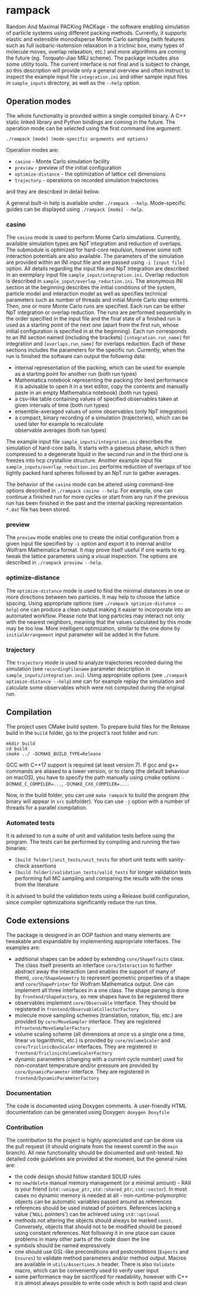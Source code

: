 # rampack

Random And Maximal PACKing PACKage - the software enabling simulation of particle systems using different packing
methods. Currently, it supports elastic and extensible monodisperse Monte Carlo sampling (with features such as full
isobaric-isotension relaxation in a triclinic box, many types of molecule moves, overlap relaxation, etc.) and more
algorithms are coming the future (eg. Torquato-Jiao MRJ scheme). The package includes also some utility tools. The
current interface is not final and is subject to change, so this description will provide only a general overview and
often instruct to inspect the example input file `integration.ini` and other sample input files in `sample_inputs`
directory, as well as the `--help` option.

## Operation modes

The whole functionality is provided within a single compiled binary. A C++ static linked library and Python bindings are
coming in the future. The operation mode can be selected using the first command line argument:

```shell
./rampack [mode] (mode-specific arguments and options)
```

Operation modes are:
* `casino` - Monte Carlo simulation facility
* `preview` - preview of the initial configuration
* `optimize-distance` - the optimization of lattice cell dimensions
* `trajectory` - operations on recorded simulation trajectories

and they are described in detail below.

A general built-in help is available under `./rampack --help`. Mode-specific guides can be displayed using
`./rampack [mode] --help`.

### casino

The `casino` mode is used to perform Monte Carlo simulations. Currently, available simulation types are NpT integration
and reduction of overlaps. The submodule is optimized for hard-core repulsion, however some soft interaction potentials
are also available. The parameters of the simulation are provided within an INI input file and are passed using
`-i [input file]` option. All details regarding the input file and NpT integration are described in an exemplary input 
file `sample_input/integration.ini`. Overlap reduction is described in `sample_input/overlap_reduction.ini`. The
anonymous INI section at the beginning describes the initial conditions of the system, particle model and interaction
model as well as specifies technical parameters such as number of threads and initial Monte Carlo step extents. Then,
one or more Monte Carlo runs are specified. Each run can be either NpT integration or overlap reduction. The runs are performed
sequentially in the order specified in the input file and the final state of a finished run is used as a starting point
of the next one (apart from the first run, whose initial configuration is specified in at the beginning). Each run
corresponds to an INI section named (including the brackets) `[integration.run_name]` for integration and
`[overlaps.run_name]` for overlaps reduction. Each of these sections includes the parameters for the specific run.
Currently, when the run is finished the software can output the following data:

* internal representation of the packing, which can be used for example as a starting point for another run (both run
  types)
* Mathematica notebook representing the packing (for best performance it is advisable to open it in a text editor, copy
  the contents and manually paste in an empty Mathematica notebook) (both run types)
* a csv-like table containing values of specified observables taken at given intervals of time (both run types)
* ensemble-averaged values of some observables (only NpT integration)
* a compact, binary recording of a simulation (trajectories), which can be used later for example to recalculate  
  observable averages (both run types)

The example input file `sample_inputs/integration.ini` describes the simulation of hard-core balls. It starts with a
gaseous phase, which is then compressed to a degenerate liquid in the second run and in the third one is freezes into
hcp crystalline structure. Another example input file `sample_inputs/overlap_reduction.ini` performs  reduction of
overlaps of too tightly packed hard spheres followed by an NpT run to gather averages.

The behavior of the `casino` mode can be altered using command-line options described in `./rampack casino --help`. For
example, one can continue a finished run for more cycles or start from any run if the previous run has been finished
in the past and the internal packing representation `*.dat` file has been stored.

### preview

The `preview` mode enables one to create the initial configuration from a given input file specified by `-i` option
and export it to internal and/or Wolfram Mathematica format. It may prove itself useful if one wants to eg. tweak the
lattice parameters using a visual inspection. The options are described in `./rampack preview --help`.

### optimize-distance

The `optimize-distance` mode is used to find the minimal distances in one or more directions between two particles. It
may help to choose the lattice spacing. Using appropriate options (see `./rampack optimize-distance --help`) one can
produce a clean output making it easier to incorporate into an automated workflow. Please note that long particles may
interact not only with the nearest neighbors, meaning that the values calculated by this mode may be too low. More
intelligent optimization, similar to the one done by `initialArrangement` input parameter will be added in the future.

### trajectory

The `trajectory` mode is used to analyze trajectories recorded during the simulation (see `recordingFilename` parameter
description in `sample_inputs/integration.ini`). Using appropriate options (see `./rampack optimize-distance --help`)
one can for example replay the simulation and calculate some observables which were not computed during the original
run.

## Compilation

The project uses CMake build system. To prepare build files for the Release build in the `build` folder, go to the
project's root folder and run:

```shell
mkdir build
cd build
cmake ../ -DCMAKE_BUILD_TYPE=Release
```

GCC with C++17 support is required (at least version 7). If gcc and g++ commands are aliased to a lower version, or to
clang (the default behaviour on macOS), you have to specify the path manually using cmake options
`-DCMAKE_C_COMPILER=...`, `-DCMAKE_CXX_COMPILER=...`.

Now, in the build folder, you can use `make rampack` to build the program (the binary will appear in `src` subfolder).
You can use `-j` option with a number of threads for a parallel compilation. 

### Automated tests

It is advised to run a suite of unit and validation tests before using the program. The tests can be performed by
compiling and running the two binaries:

* `[build folder]/unit_tests/unit_tests` for short unit tests with sanity-check assertions
* `[build folder]/validation_tests/valid_tests` for longer validation tests performing full MC sampling and comparing
  the results with the ones from the literature

It is advised to build the validation tests using a Release build configuration, since compiler optimizations
significantly reduce the run time.

## Code extensions

The package is designed in an OOP fashion and many elements are tweakable and expandable by implementing appropriate
interfaces. The examples are:

* additional shapes can be added by extending `core/ShapeTraits` class. The class itself presents an interface
  `core/Interaction` to further abstract away the interaction (and enables the support of many of them), 
  `core/ShapeGeometry` to represent geometric properties of a shape and `core/ShapePrinter` for Wolfram Mathematica
  output. One can implement all three interfaces in a one class. The shape parsing is done by `frontend/ShapeFactory`,
  so new shapes have to be registered there
* observables implement `core/Observable` interface. They should be registered in `frontend/ObservableCollectorFactory`
* molecule move sampling schemes (translation, rotation, flip, etc.) are provided by `core/MoveSampler` interface. They
  are registered in`frontend/MoveSamplerFactory`
* volume scaling scheme (all dimensions at once vs a single one a time, linear vs logarithmic, etc.) is provided by
  `core/VolumeScaler` and `core/TriclinicBoxScaler` interfaces. They are registered in
  `frontend/TriclinicVolumeScalerFactory`
* dynamic parameters (changing with a current cycle number) used for non-constant temperature and/or pressure are
  provided by `core/DynamicParameter` interface. They are registered in `frontend/DynamicParameterFactory`

### Documentation

The code is documented using Doxygen comments. A user-friendly HTML documentation can be generated using Doxygen:
`doxygen Doxyfile`

### Contribution

The contribution to the project is highly appreciated and can be done via the pull request (it should originate from the
newest commit in the `main` branch). All new functionality should be documented and unit-tested. No detailed code
guidelines are provided at the moment, but the general rules are:

* the code design should follow standard SOLID rules
* no `new`/`delete` manual memory management (or a minimal amount) - RAII is your friend (`std::unique_ptr`,
  `std::shared_ptr`, `std::vector`). In most cases no dynamic memory is needed at all - non-runtime-polymorphic objects
  can be automatic variables passed around as references
* references should be used instead of pointers. References lacking a value ('`NULL` pointers') can be achieved using
  `std::optional`
* methods not altering the objects should always be marked `const`. Conversely, objects that should not to be modified
  should be passed using constant references. Not following it in one place can cause problems in many other parts of
  the code down the line
* symbols should be named expressively
* one should use GSL-like preconditions and postconditions (`Expects` and `Ensures`) to validate method parameters
  and/or method output. Macros are available in `utils/Assertions.h` header. There is also `Validate` macro, which can
  be conveniently used to verify user input
* some performance may be sacrificed for readability, however with C++ it is almost always possible to write code which
  is both rapid and clean